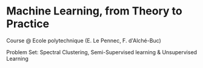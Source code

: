 # Machine Learning, from Theory to Practice
Course @ Ecole polytechnique (E. Le Pennec, F. d'Alché-Buc) 

Problem Set: Spectral Clustering, Semi-Supervised learning & Unsupervised Learning
